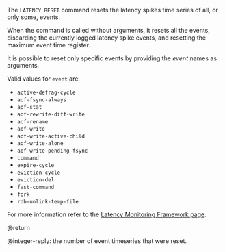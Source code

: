The `LATENCY RESET` command resets the latency spikes time series of all, or only some, events.

When the command is called without arguments, it resets all the
events, discarding the currently logged latency spike events, and resetting
the maximum event time register.

It is possible to reset only specific events by providing the _event_ names
as arguments.

Valid values for `event` are:
* `active-defrag-cycle`
* `aof-fsync-always`
* `aof-stat`
* `aof-rewrite-diff-write`
* `aof-rename`
* `aof-write`
* `aof-write-active-child`
* `aof-write-alone`
* `aof-write-pending-fsync`
* `command`
* `expire-cycle`
* `eviction-cycle`
* `eviction-del`
* `fast-command`
* `fork`
* `rdb-unlink-temp-file`

For more information refer to the [Latency Monitoring Framework page][lm].

[lm]: /topics/latency-monitor

@return

@integer-reply: the number of event timeseries that were reset.
